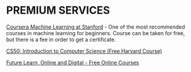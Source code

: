 # PREMIUM SERVICES
[Coursera Machine Learning at Stanford](https://www.coursera.org/learn/machine-learning) -  One of the most recommended courses in machine learning for beginners. Course can be taken for free, but there is a fee in order to get a certificate.

[CS50: Introduction to Computer Science (Free Harvard Course)](https://www.edx.org/course/introduction-computer-science-harvardx-cs50x)

[Future Learn, Online and Digital - Free Online Courses](https://www.futurelearn.com/courses?utf8=✓&filter_category=online-and-digital&filter_availability=new-and-upcoming)
